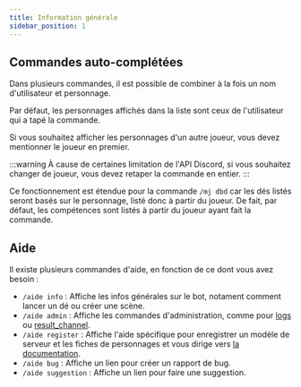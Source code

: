 ```yaml
---
title: Information générale
sidebar_position: 1
---
```

## Commandes auto-complétées

Dans plusieurs commandes, il est possible de combiner à la fois un nom d'utilisateur et personnage. 

Par défaut, les personnages affichés dans la liste sont ceux de l'utilisateur qui a tapé la commande. 

Si vous souhaitez afficher les personnages d'un autre joueur, vous devez mentionner le joueur en premier. 

:::warning
À cause de certaines limitation de l'API Discord, si vous souhaitez changer de joueur, vous devez retaper la commande en entier.
:::

Ce fonctionnement est étendue pour la commande `/mj dbd` car les dés listés seront basés sur le personnage, listé donc à partir du joueur. De fait, par défaut, les compétences sont listés à partir du joueur ayant fait la commande.


## Aide

Il existe plusieurs commandes d'aide, en fonction de ce dont vous avez besoin :
- `/aide info` : Affiche les infos générales sur le bot, notament comment lancer un dé ou créer une scène.
- `/aide admin` : Affiche les commandes d'administration, comme pour [logs](../admin/config/index.md#administration-logs) ou [result_channel](../admin/config/index.md#sauvegarde-des-résultats-result_channel).
- `/aide register` : Affiche l'aide spécifique pour enregistrer un modèle de serveur et les fiches de personnages et vous dirige vers [la documentation](../admin/model/index.md).
- `/aide bug` : Affiche un lien pour créer un rapport de bug.
- `/aide suggestion` : Affiche un lien pour faire une suggestion.
